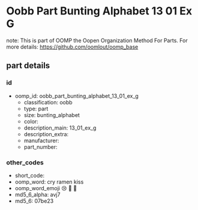 # Oobb Part Bunting Alphabet 13 01 Ex G  

note: This is part of OOMP the Oopen Organization Method For Parts. For more details: https://github.com/oomlout/oomp_base

##  part details





### id
* oomp_id: oobb_part_bunting_alphabet_13_01_ex_g
  * classification: oobb
  * type: part
  * size: bunting_alphabet
  * color: 
  * description_main: 13_01_ex_g
  * description_extra: 
  * manufacturer: 
  * part_number: 

### other_codes
* short_code: 
* oomp_word: cry ramen kiss
* oomp_word_emoji :cry: :ramen: :kiss:
* md5_6_alpha: avj7
* md5_6: 07be23